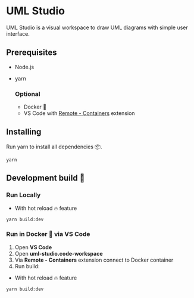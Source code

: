 # UML Studio

UML Studio is a visual workspace to draw UML diagrams with simple user interface.

## Prerequisites
* Node.js
* yarn

    ### Optional
    * Docker 🐋
    * VS Code with [Remote - Containers](https://marketplace.visualstudio.com/items?itemName=ms-vscode-remote.remote-containers) extension

## Installing

Run yarn to install all dependencies 📦.
```
yarn
```
## Development build 🚧

### Run Locally
 * With hot reload 🔥 feature
 ```
 yarn build:dev
 ```
### Run in Docker 🐋 via VS Code
1. Open __VS Code__
2. Open __uml-studio.code-workspace__
3. Via __Remote - Containers__ extension connect to Docker container
4. Run build:
* With hot reload 🔥 feature
```
yarn build:dev
```


